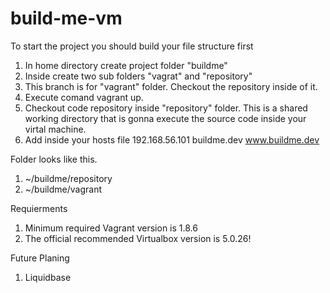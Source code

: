 # build-me-vm

To start the project you should build your file structure first
  1. In home directory create project folder "buildme"
  2. Inside create two sub folders "vagrat" and "repository"
  3. This branch is for "vagrant" folder. Checkout the repository inside of it.
  4. Execute comand vagrant up.
  5. Checkout code repository inside "repository" folder. This is a shared working directory that is gonna execute the source code inside your virtal machine.
  6. Add inside your hosts file 192.168.56.101 buildme.dev www.buildme.dev
  
Folder looks like this.
  1. ~/buildme/repository
  2. ~/buildme/vagrant

Requierments
  1. Minimum required Vagrant version is 1.8.6
  2. The official recommended Virtualbox version is 5.0.26!

Future Planing
 1. Liquidbase
